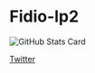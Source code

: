 # Fidio-lp2

![GitHub Stats Card](https://github-readme-stats.vercel.app/api?username=Fidio-lp2)

[Twitter](https://twitter.com/Fidio58116594)
